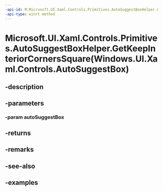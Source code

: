 ```yaml
---
-api-id: M:Microsoft.UI.Xaml.Controls.Primitives.AutoSuggestBoxHelper.GetKeepInteriorCornersSquare(Windows.UI.Xaml.Controls.AutoSuggestBox)
-api-type: winrt method
---
```


# Microsoft.UI.Xaml.Controls.Primitives.AutoSuggestBoxHelper.GetKeepInteriorCornersSquare(Windows.UI.Xaml.Controls.AutoSuggestBox)

<!--
public static bool GetKeepInteriorCornersSquare (Windows.UI.Xaml.Controls.AutoSuggestBox autoSuggestBox);
-->

## -description

## -parameters

### -param autoSuggestBox

## -returns

## -remarks

## -see-also

## -examples

